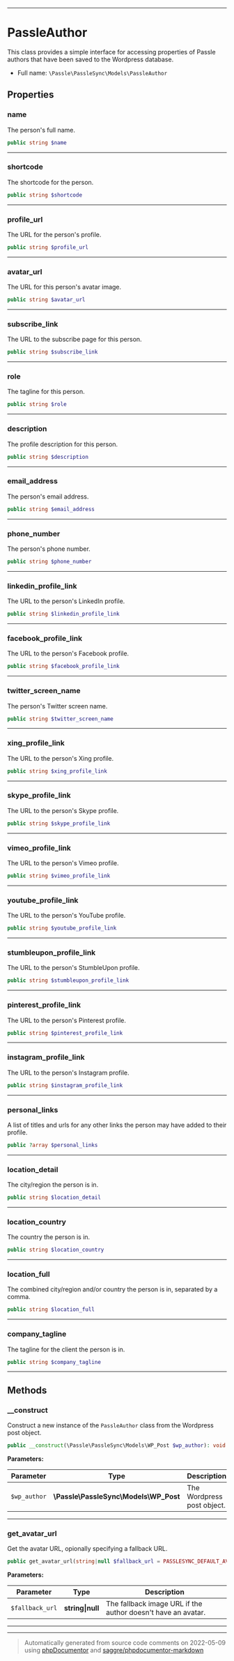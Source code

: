 ***

# PassleAuthor

This class provides a simple interface for accessing properties of
Passle authors that have been saved to the Wordpress database.



* Full name: `\Passle\PassleSync\Models\PassleAuthor`



## Properties


### name

The person's full name.

```php
public string $name
```






***

### shortcode

The shortcode for the person.

```php
public string $shortcode
```






***

### profile_url

The URL for the person's profile.

```php
public string $profile_url
```






***

### avatar_url

The URL for this person's avatar image.

```php
public string $avatar_url
```






***

### subscribe_link

The URL to the subscribe page for this person.

```php
public string $subscribe_link
```






***

### role

The tagline for this person.

```php
public string $role
```






***

### description

The profile description for this person.

```php
public string $description
```






***

### email_address

The person's email address.

```php
public string $email_address
```






***

### phone_number

The person's phone number.

```php
public string $phone_number
```






***

### linkedin_profile_link

The URL to the person's LinkedIn profile.

```php
public string $linkedin_profile_link
```






***

### facebook_profile_link

The URL to the person's Facebook profile.

```php
public string $facebook_profile_link
```






***

### twitter_screen_name

The person's Twitter screen name.

```php
public string $twitter_screen_name
```






***

### xing_profile_link

The URL to the person's Xing profile.

```php
public string $xing_profile_link
```






***

### skype_profile_link

The URL to the person's Skype profile.

```php
public string $skype_profile_link
```






***

### vimeo_profile_link

The URL to the person's Vimeo profile.

```php
public string $vimeo_profile_link
```






***

### youtube_profile_link

The URL to the person's YouTube profile.

```php
public string $youtube_profile_link
```






***

### stumbleupon_profile_link

The URL to the person's StumbleUpon profile.

```php
public string $stumbleupon_profile_link
```






***

### pinterest_profile_link

The URL to the person's Pinterest profile.

```php
public string $pinterest_profile_link
```






***

### instagram_profile_link

The URL to the person's Instagram profile.

```php
public string $instagram_profile_link
```






***

### personal_links

A list of titles and urls for any other links the person may have added to their profile.

```php
public ?array $personal_links
```






***

### location_detail

The city/region the person is in.

```php
public string $location_detail
```






***

### location_country

The country the person is in.

```php
public string $location_country
```






***

### location_full

The combined city/region and/or country the person is in, separated by a comma.

```php
public string $location_full
```






***

### company_tagline

The tagline for the client the person is in.

```php
public string $company_tagline
```






***

## Methods


### __construct

Construct a new instance of the `PassleAuthor` class from the Wordpress post object.

```php
public __construct(\Passle\PassleSync\Models\WP_Post $wp_author): void
```








**Parameters:**

| Parameter | Type | Description |
|-----------|------|-------------|
| `$wp_author` | **\Passle\PassleSync\Models\WP_Post** | The Wordpress post object. |




***

### get_avatar_url

Get the avatar URL, opionally specifying a fallback URL.

```php
public get_avatar_url(string|null $fallback_url = PASSLESYNC_DEFAULT_AVATAR_URL): string
```








**Parameters:**

| Parameter | Type | Description |
|-----------|------|-------------|
| `$fallback_url` | **string&#124;null** | The fallback image URL if the author doesn&#039;t have an avatar. |




***


***
> Automatically generated from source code comments on 2022-05-09 using [phpDocumentor](http://www.phpdoc.org/) and [saggre/phpdocumentor-markdown](https://github.com/Saggre/phpDocumentor-markdown)
